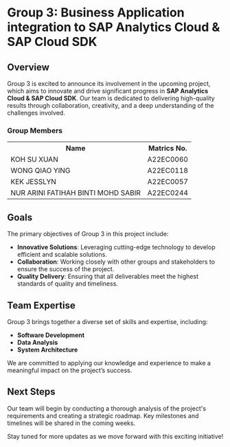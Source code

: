 # Group 3: Business Application integration to SAP Analytics Cloud & SAP Cloud SDK

## Overview
Group 3 is excited to announce its involvement in the upcoming project, which aims to innovate and drive significant progress in **SAP Analytics Cloud & SAP Cloud SDK**. Our team is dedicated to delivering high-quality results through collaboration, creativity, and a deep understanding of the challenges involved.

<div class="group-section">
    <h3>Group Members</h3>
    <table>
        <tr>
            <th>Name</th>
            <th>Matrics No.</th>
        </tr>
        <tr>
            <td>KOH SU XUAN</td>
            <td>A22EC0060</td>
        </tr>
        <tr>
              <td>WONG QIAO YING</td>
              <td>A22EC0118</td>
          </tr>
          <tr>
              <td>KEK JESSLYN</td>
              <td>A22EC0057</td>
          </tr>
          <tr>
              <td>NUR ARINI FATIHAH BINTI MOHD SABIR</td>
              <td>A22EC0244</td>
          </tr>
        </table>
</div>

## Goals
The primary objectives of Group 3 in this project include:
- **Innovative Solutions**: Leveraging cutting-edge technology to develop efficient and scalable solutions.
- **Collaboration**: Working closely with other groups and stakeholders to ensure the success of the project.
- **Quality Delivery**: Ensuring that all deliverables meet the highest standards of quality and timeliness.

## Team Expertise
Group 3 brings together a diverse set of skills and expertise, including:
- **Software Development**
- **Data Analysis**
- **System Architecture**

We are committed to applying our knowledge and experience to make a meaningful impact on the project’s success.

## Next Steps
Our team will begin by conducting a thorough analysis of the project's requirements and creating a strategic roadmap. Key milestones and timelines will be shared in the coming weeks.

Stay tuned for more updates as we move forward with this exciting initiative!
